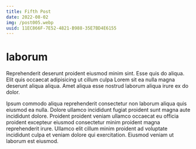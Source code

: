 ```yaml
---
title: Fifth Post
date: 2022-08-02
img: /post005.webp
uuid: 11EC866F-7E52-4821-B988-35E7BD4E6155
---
```


# laborum

Reprehenderit deserunt proident eiusmod minim sint. Esse quis do aliqua. Elit quis occaecat adipisicing ut cillum culpa Lorem sit ea nulla magna deserunt aliqua aliqua. Amet aliqua esse nostrud laborum aliqua irure ex do dolor.

Ipsum commodo aliqua reprehenderit consectetur non laborum aliqua quis eiusmod ea nulla. Dolore ullamco incididunt fugiat proident sunt magna aute incididunt dolore. Proident proident veniam ullamco occaecat eu officia proident excepteur eiusmod consectetur minim proident magna reprehenderit irure. Ullamco elit cillum minim proident ad voluptate incididunt culpa et veniam dolore qui exercitation. Eiusmod veniam ut laborum est eiusmod.
